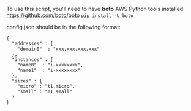 To use this script, you'll need to have **boto** AWS Python tools installed: https://github.com/boto/boto `pip install -U boto`

config.json should be in the following format:

    {
      "addresses" : {
        "domain0"  : "xxx.xxx.xxx.xxx"
      },
      "instances" : {
        "name0"  : "i-xxxxxxxx",
        "name1"  : "i-xxxxxxxx"
      },
      "sizes" : {
        "micro" : "t1.micro",
        "small" : "m1.small"
      }
    }

